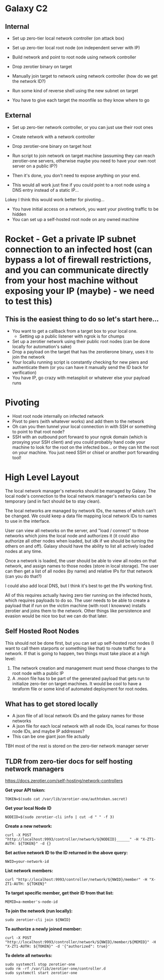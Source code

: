 # Galaxy C2

## Internal

- Set up zero-tier local network controller (on attack box)
- Set up zero-tier local root node (on independent server with IP)
- Build network and point to root node using network controller

- Drop zerotier binary on target
- Manually join target to network using network controller (how do we get the network ID?)
- Run some kind of reverse shell using the new subnet on target

- You have to give each target the moonfile so they know where to go

## External

- Set up zero-tier network controller, or you can just use their root ones
- Create network with a network controller
- Drop zerotier-one binary on target host
- Run script to join network on target machine (assuming they can reach zerotier-one servers, otherwise maybe you need to have your own root server on a public IP?)
- Then it's done, you don't need to expose anything on your end.

- This would all work just fine if you could point to a root node using a DNS entry instead of a static IP...

Lokey I think this would work better for pivoting...

- You have initial access on a network, you want your pivoting traffic to be hidden
- You can set up a self-hosted root node on any owned machine

# Rocket - Get a private IP subnet connection to an infected host (can bypass a lot of firewall restrictions, and you can communicate directly from your host machine without exposing your IP (maybe) - we need to test this)

## This is the easiest thing to do so let's start here...

- You want to  get a callback from a target box to your local one.
    - Setting up a public listener with ngrok is for chumps
- Set up a zerotier network using their public root nodes (can be done locally for automation's sake)
- Drop a payload on the target that has the zerotierone binary, uses it to join the network
- Your locallu running script is constantly checking for new piers and authenticate them (or you can have it manually send the ID back for verification)
- You have IP, go crazy with metasploit or whatever else your payload runs

# Pivoting

- Host root node internally on infected network
- Pivot to piers (with whatever works) and add them to the network
- Oh can you then tunnel your local connection in with SSH or something to point to that root node?
- SSH with an outbound port forward to your ngrok domain (which is proxying your SSH client) and you could probably hand code your machine to look for the root on the infected box... or they can hit the root on your machine. You just need SSH or chisel or another port forwarding tool!

# High Level Layout

The local network manager's networks should be managed by Galaxy. The local node's connection to the local network manager's networks can be temporary (and in fact should be to stay clean).

The local networks are managed by network IDs, the names of which can't be changed. We could keep a data file mapping local network IDs to names to use in the interface.

User can view all networks on the server, and "load / connect" to those networks which joins the local node and authorizes it (it could also authorize all other nodes when loaded, but idk if we should be turning the others on and off). Galaxy should have the ability to list all actively loaded nodes at any time.

Once a network is loaded, the user should be able to view all nodes on that network, and assign names to those nodes (store in local storage). The user can then get a list of all nodes (by name) and relative IPs for that network (can you do that?)

I could also add local DNS, but I think it's best to get the IPs working first.

All of this requires actually having zero tier running on the infected hosts, which requires payloads to do so. The user needs to be able to create a payload that if run on the victim machine (with root I knowww) installs zerotier and joins them to the network. Other things like persistence and evasion would be nice too but we can do that later.

## Self Hosted Root Nodes

This should not be done first, but you can set up self-hosted root nodes (I want to call them starports or something like that) to route traffic for a network. If that is going to happen, two things must take place at a high level:
1. The network creation and management must send those changes to the root node with a public IP
2. A .moon file has to be part of the generated payload that gets run to initialize zero-tier on target machines.
It would be cool to have a teraform file or some kind of automated deployment for root nodes.

## What has to get stored locally

- A json file of all local network IDs and the galaxy names for those networks
- A json file for each local network with all node IDs, local names for those node IDs, and maybe IP addresses?
- This can be one giant json file actually

TBH most of the rest is stored on the zero-tier network manager server

## TLDR from zero-tier docs for self hosting network managers

https://docs.zerotier.com/self-hosting/network-controllers

**Get your API token:**
```
TOKEN=$(sudo cat /var/lib/zerotier-one/authtoken.secret)
```

**Get your local Node ID**
```
NODEID=$(sudo zerotier-cli info | cut -d " " -f 3)
```

**Create a new network:**
```
curl -X POST "http://localhost:9993/controller/network/${NODEID}______" -H "X-ZT1-AUTH: ${TOKEN}" -d {}
```

**Set active network ID to the ID returned in the above query:**
```
NWID=your-network-id
```

**List network members:**
```
curl "http://localhost:9993/controller/network/${NWID}/member" -H "X-ZT1-AUTH: ${TOKEN}" 
```

**To target specific member, get their ID from that list:**
```
MEMID=a-member's-node-id
```

**To join the network (run locally):**
```
sudo zerotier-cli join ${NWID}
```

**To authorize a newly joined member:**
```
curl -X POST "http://localhost:9993/controller/network/${NWID}/member/${MEMID}" -H "X-ZT1-AUTH: ${TOKEN}" -d '{"authorized": true}'
```

**To delete all networks:**
```
sudo systemctl stop zerotier-one
sudo rm -rf /var/lib/zerotier-one/controller.d
sudo systemctl start zerotier-one
```
